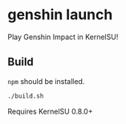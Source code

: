 # genshin launch

Play Genshin Impact in KernelSU!

## Build

`npm` should be installed.

```sh
./build.sh
```

Requires KernelSU 0.8.0+
